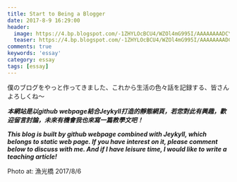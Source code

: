 ```yaml
---
title: Start to Being a Blogger
date: 2017-8-9 16:29:00
header:
  image: https://4.bp.blogspot.com/-1ZHYLOcBCU4/WZOl4mG995I/AAAAAAAADCY/5ZimRJuujp4g9LUk7S0LXNKLkWpRvnnnwCKgBGAs/s1600/DSC_0287.JPG
  teaser: https://4.bp.blogspot.com/-1ZHYLOcBCU4/WZOl4mG995I/AAAAAAAADCY/5ZimRJuujp4g9LUk7S0LXNKLkWpRvnnnwCKgBGAs/s1600/DSC_0287.JPG
comments: true
keywords: 'essay'
category: essay
tags: [essay]
---
```


僕のブログをやっと作ってきました、これから生活の色々話を記録する、皆さんよろしくね～

***本網站是以github webpage結合Jeykyll打造的靜態網頁，若您對此有興趣，歡迎留言討論，未來有機會我也來寫一篇教學文吧！***

***This blog is built by github webpage combined with Jeykyll, which belongs to static web page. If you have interest on it, please comment below to discuss with me. And if I have leisure time, I would like to write a teaching article!***

Photo at: 漁光橋 2017/8/6
